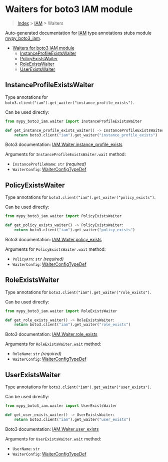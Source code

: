 # Waiters for boto3 IAM module

> [Index](..) > [IAM](.) > Waiters

Auto-generated documentation for
[IAM](https://boto3.amazonaws.com/v1/documentation/api/1.17.74/reference/services/iam.html#IAM)
type annotations stubs module
[mypy_boto3_iam](https://pypi.org/project/mypy-boto3-iam/).

- [Waiters for boto3 IAM module](#waiters-for-boto3-iam-module)
  - [InstanceProfileExistsWaiter](#instanceprofileexistswaiter)
  - [PolicyExistsWaiter](#policyexistswaiter)
  - [RoleExistsWaiter](#roleexistswaiter)
  - [UserExistsWaiter](#userexistswaiter)

## InstanceProfileExistsWaiter

Type annotations for
`boto3.client("iam").get_waiter("instance_profile_exists")`.

Can be used directly:

```python
from mypy_boto3_iam.waiter import InstanceProfileExistsWaiter

def get_instance_profile_exists_waiter() -> InstanceProfileExistsWaiter:
    return boto3.client("iam").get_waiter("instance_profile_exists")
```

Boto3 documentation:
[IAM.Waiter.instance_profile_exists](https://boto3.amazonaws.com/v1/documentation/api/1.17.74/reference/services/iam.html#IAM.Waiter.instance_profile_exists)

Arguments for `InstanceProfileExistsWaiter.wait` method:

- `InstanceProfileName`: `str` *(required)*
- `WaiterConfig`: [WaiterConfigTypeDef](./type_defs.md#waiterconfigtypedef)

## PolicyExistsWaiter

Type annotations for `boto3.client("iam").get_waiter("policy_exists")`.

Can be used directly:

```python
from mypy_boto3_iam.waiter import PolicyExistsWaiter

def get_policy_exists_waiter() -> PolicyExistsWaiter:
    return boto3.client("iam").get_waiter("policy_exists")
```

Boto3 documentation:
[IAM.Waiter.policy_exists](https://boto3.amazonaws.com/v1/documentation/api/1.17.74/reference/services/iam.html#IAM.Waiter.policy_exists)

Arguments for `PolicyExistsWaiter.wait` method:

- `PolicyArn`: `str` *(required)*
- `WaiterConfig`: [WaiterConfigTypeDef](./type_defs.md#waiterconfigtypedef)

## RoleExistsWaiter

Type annotations for `boto3.client("iam").get_waiter("role_exists")`.

Can be used directly:

```python
from mypy_boto3_iam.waiter import RoleExistsWaiter

def get_role_exists_waiter() -> RoleExistsWaiter:
    return boto3.client("iam").get_waiter("role_exists")
```

Boto3 documentation:
[IAM.Waiter.role_exists](https://boto3.amazonaws.com/v1/documentation/api/1.17.74/reference/services/iam.html#IAM.Waiter.role_exists)

Arguments for `RoleExistsWaiter.wait` method:

- `RoleName`: `str` *(required)*
- `WaiterConfig`: [WaiterConfigTypeDef](./type_defs.md#waiterconfigtypedef)

## UserExistsWaiter

Type annotations for `boto3.client("iam").get_waiter("user_exists")`.

Can be used directly:

```python
from mypy_boto3_iam.waiter import UserExistsWaiter

def get_user_exists_waiter() -> UserExistsWaiter:
    return boto3.client("iam").get_waiter("user_exists")
```

Boto3 documentation:
[IAM.Waiter.user_exists](https://boto3.amazonaws.com/v1/documentation/api/1.17.74/reference/services/iam.html#IAM.Waiter.user_exists)

Arguments for `UserExistsWaiter.wait` method:

- `UserName`: `str`
- `WaiterConfig`: [WaiterConfigTypeDef](./type_defs.md#waiterconfigtypedef)
